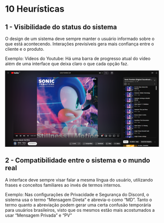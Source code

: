 # 10 Heurísticas

## 1 - Visibilidade do status do sistema

O design de um sistema deve sempre manter o usuário informado sobre o que está acontecendo. Interações previsíveis gera mais confiança entre o cliente e o produto.

Exemplo: Vídeos do Youtube: Há uma barra de progresso atual do vídeo além de uma interface que deixa claro o que cada opção faz.

<img src="Imagens/Item1.png" alt="Logo"/>

## 2 - Compatibilidade entre o sistema e o mundo real

A interface deve sempre visar falar a mesma língua do usuário, utilizando frases e conceitos familiares ao invés de termos internos.

Exemplo: Nas configurações de Privacidade e Segurança do Discord, o sistema usa o termo “Mensagem Direta” e abrevia-o como “MD”. Tanto o termo quanto a abreviação podem gerar uma certa confusão temporária para usuários brasileiros, visto que os mesmos estão mais acostumados a usar “Mensagem Privada” e “PV”